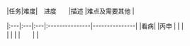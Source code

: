 |任务|难度|　进度　　|描述          |难点及需要其他          |  

|:---|:---|:---|:---------------|---------------|
|看病| |丙申 | | |  
| | | |　　|  | 
